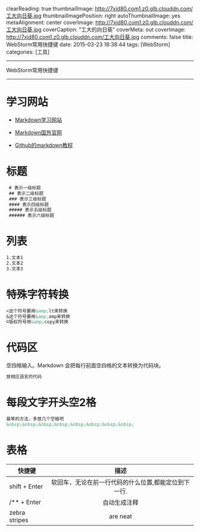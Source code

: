 clearReading: true
thumbnailImage: http://7xid80.com1.z0.glb.clouddn.com/工大向日葵.jpg
thumbnailImagePosition: right
autoThumbnailImage: yes
metaAlignment: center
coverImage: http://7xid80.com1.z0.glb.clouddn.com/工大向日葵.jpg
coverCaption: "工大的向日葵"
coverMeta: out
coverImage: http://7xid80.com1.z0.glb.clouddn.com/工大向日葵.jpg
comments: false
title: WebStorm常用快捷键
date: 2015-03-23 18:38:44
tags: [WebStorm]
categories: [工具]

---
WebStorm常用快捷键
<!-- more -->
***
# 学习网站

 * [Markdown学习网站](http://www.jianshu.com/collection/BDu5F8)

 * [Markdown国外官网](http://daringfireball.net/projects/markdown/)
 
 * [Github的markdown教程](https://guides.github.com/features/mastering-markdown/)


# 标题

``` markdown
 # 表示一级标题  
 ## 表示二级标题
 ### 表示三级标题
 #### 表示四级标题
 ##### 表示五级标题
 ###### 表示六级标题
```

# 列表

``` markdown
1.文本1
2.文本2
3.文本3
```


# 特殊字符转换


``` markdown
<这个符号要用&amp;lt来转换
&这个符号要用&amp;amp来转换
©版权符号用&amp;copy来转换
```


# 代码区

空四格输入。Markdown 会把每行前面空四格的文本转换为代码块。


``` markdown
放相应语言的代码
```

# 每段文字开头空2格

``` markdown
最笨的方法，多放几个空格吧
&nbsp;&nbsp;&nbsp;&nbsp;&nbsp;&nbsp;&nbsp;&nbsp;
```




# 表格


| 快捷键        | 描述           | 
| ------------- |:-------------:| 
|  shift  + Enter    | 软回车，无论在前一行代码的什么位置,都能定位到下一行.|
| /** + Enter    | 自动生成注释    |
| zebra stripes | are neat      |  


